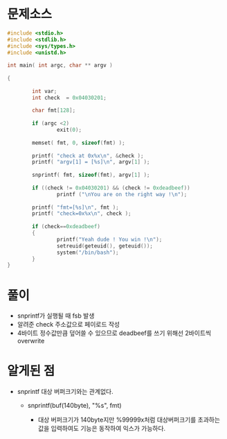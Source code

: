 # 문제소스



```cpp
#include <stdio.h>
#include <stdlib.h>
#include <sys/types.h>
#include <unistd.h>
 
int main( int argc, char ** argv )
 
{
 
        int var;
        int check  = 0x04030201;
 
        char fmt[128];
 
        if (argc <2)
                exit(0);
 
        memset( fmt, 0, sizeof(fmt) );
 
        printf( "check at 0x%x\n", &check );
        printf( "argv[1] = [%s]\n", argv[1] );
 
        snprintf( fmt, sizeof(fmt), argv[1] );
 
        if ((check != 0x04030201) && (check != 0xdeadbeef))    
                printf ("\nYou are on the right way !\n");
 
        printf( "fmt=[%s]\n", fmt );
        printf( "check=0x%x\n", check );
 
        if (check==0xdeadbeef)
        {
                printf("Yeah dude ! You win !\n");
                setreuid(geteuid(), geteuid());
                system("/bin/bash");
        }
}
```



# 풀이

- snprintf가 실행될 때 fsb 발생
- 알려준 check 주소값으로 페이로드 작성
- 4바이트 정수값만큼 덮어쓸 수 있으므로 deadbeef를 쓰기 위해선 2바이트씩 overwrite





# 알게된 점

- snprintf 대상 버퍼크기와는 관계없다.

  - snprintf(buf(140byte), "%s", fmt)

    - 대상 버퍼크기가 140byte지만 %99999x처럼 대상버퍼크기를 초과하는 값을 입력하여도 기능은 동작하여 익스가 가능하다.

      